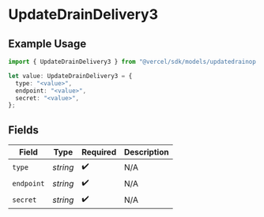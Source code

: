 # UpdateDrainDelivery3

## Example Usage

```typescript
import { UpdateDrainDelivery3 } from "@vercel/sdk/models/updatedrainop.js";

let value: UpdateDrainDelivery3 = {
  type: "<value>",
  endpoint: "<value>",
  secret: "<value>",
};
```

## Fields

| Field              | Type               | Required           | Description        |
| ------------------ | ------------------ | ------------------ | ------------------ |
| `type`             | *string*           | :heavy_check_mark: | N/A                |
| `endpoint`         | *string*           | :heavy_check_mark: | N/A                |
| `secret`           | *string*           | :heavy_check_mark: | N/A                |